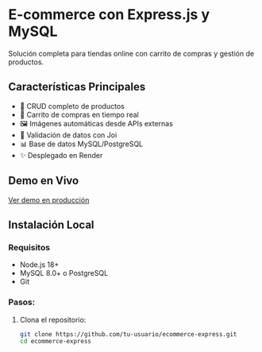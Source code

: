 # E-commerce con Express.js y MySQL

Solución completa para tiendas online con carrito de compras y gestión de productos.

## Características Principales

- 🚀 CRUD completo de productos
- 🛒 Carrito de compras en tiempo real
- 🖼️ Imágenes automáticas desde APIs externas
- 🔐 Validación de datos con Joi
- 📊 Base de datos MySQL/PostgreSQL
- ✨ Desplegado en Render

## Demo en Vivo

[Ver demo en producción](https://tu-app.onrender.com)

## Instalación Local

### Requisitos
- Node.js 18+
- MySQL 8.0+ o PostgreSQL
- Git

### Pasos:
1. Clona el repositorio:
   ```bash
   git clone https://github.com/tu-usuario/ecommerce-express.git
   cd ecommerce-express